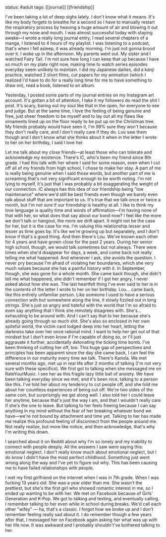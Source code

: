 status: #adult 
tags: [[journal]] [[friendship]] 

I've been taking a lot of deep sighs lately. I don't know what it means. It's like my body forgets to breathe for a second so I have to manually restart the respiratory process by heaving a huge amount of air and blowing it out through my nose and mouth. I was almost successful today with staying awake—I wrote a really long journal entry, I read several chapters of a manga, I listened to 4 hours of my playlist. I was listening to a podcast, that's when I fell asleep, it was already morning. I'm just not gonna brood over it. I woke up in the afternoon. My parents went out. My sister and I watched Fairy Tail. I'm not sure how long I can keep that up because I have so much on my plate right now, making time to watch series episodes everyday seem unlikely to maintain. I did my Japanese dailies, did a kanji practice, watched 2 short films, cut papers for my animation (which I realized I'd have to do for a really long time for me to have something to draw on), read a book, listened to an album. 

Yesterday, I posted some parts of my journal entries on my Instagram art account. It's gotten a bit of attention, I take it my followers do read the shit I post. It's scary, baring out my soul like that in the open, for everyone to see and judge. But at the same time, I love the feeling of being genuine and free, just sheer freedom to be myself and to lay out all my flaws like ornaments lined up on the floor ready to be put up on the Christmas tree. My friends probably would have seen it, I'm 99% sure they won't because they don't really care, and I don't really care if they do. Lou saw them though and I don't know what she thinks about it when in the letter I wrote to her on her birthday, I said I love her. 

Let me talk about my close friends—at least those who can tolerate and acknowledge my existence. There's IC, who's been my friend since 8th grade. I had this talk with her where I said for some reason, even when I cut off all of my friends from high school, I chose to make her stay. A part of me is really being genuine when I said those words, but another part of me is screaming that's not very significant enough to be worth noting. I'm not lying to myself, it's just that I was probably a bit exaggerating the weight of our connection. IC always has this idea of our friendship being "low maintenance" where we'd still be best friends even though we barely even talk about stuff that are important to us. It's true that we talk once or twice a month, but I'm not sure if our friendship is healthy at all. I like to think my love language is quality time and words of affirmation—I'm having none of that with her, so what does that say about our bond now? I feel like the more we don't talk or hangout, the more we drift apart. It might not be the case for her, but it is the case for me. I'm valuing this relationship lesser and lesser as time goes by. It's like we're growing up but separately, and I don't know if that's a good thing. And then there's Lou. We've known each other for 4 years and have grown close for the past 2 years. During her senior high school, though, we would talk sometimes but not always. There were times when she'd disappear for days, a week, and come back not really telling me what happened. And whenever I ask, she avoids the question. I never pry because I'm afraid of violating her boundaries, which she very much values because she has a painful history with it. In September, though, she was gone for a whole month. She came back though, she didn't tell me what happened, she didn't remember if I got her angry, I never asked about how she was. The last heartfelt thing I've ever said to her is in the contents of the letter I wrote to her on her birthday. Lou... came back, like this entirely unfamiliar person. Like someone I used to have a serious connection with but somewhere along the line, it slowly fizzled out in long strings. She's just so angry and hateful with the world that I'm so afraid to even say anything that I think she remotely disagrees with. She's... exhausting to be around with. And I can't say that to her because she's already going through so much shit. She's also so enclosed in her own spiteful world, the victim card lodged deep into her heart, letting the darkness take over her once rational mind. I want to help her get out of that mindset but I don't even know if I'm capable of doing so, or I'll just aggravate it further, accidentally detonating the ticking time bomb. I've been thinking of cutting her off, too. This huge gap of perspectives and principles has been apparent since the day she came back, I can feel the difference in our maturity every time we talk. There's Kanola. We met several months ago, met up in real life after 2 months of talking (I'm not very sure with these specifics). We first got to talking when she messaged me on RateYourMusic. I see her as this fragile lazy little ball of anxiety. We have been talking everyday since we met, and it's been nice, talking to a person like this. I've told her about my tendency to cut people off, and she told me about her countless experiences of being cut off. We're two sides of the same coin, but surprisingly we get along well. I also told her I could leave her anytime, because that's just the way I am, and that I wouldn't really care if she's the one to leave. But talking to her feels freeing because I can say anything in my mind without the fear of her breaking whatever bond we have—we're not bound by attachment and time yet. Talking to her has made me realize this profound feeling of disconnect from the people around me. Not really realize, but more like notice, and then acknowledge, that's why I'm writing this down. 

I searched about it on Reddit about why I'm so lonely and my inability to connect with people deeply. All the answers I saw were saying this: emotional neglect. I don't really know much about emotional neglect, but I do know I didn't have the most perfect childhood. Something just went wrong along the way and I've yet to figure out why. This has been causing me to have failed relationships with people. 

I met my first girlfriend on the internet when I was in 7th grade. When I was fucking 13 years old. She was a year older than me. She wasn't the prettiest, but she's the first girl who showed romantic interest in me, so I ended up wanting to be with her. We met on Facebook because of Girls' Generation and K-Pop. We got to talking and texting, and eventually calling. I remember talking to her even while in school during breaks. We'd call each other "wifey" — ha, that's a classic. I forgot how we broke up and I don't remember feeling really sad about it. I do remember though a few years after that, I messaged her on Facebook again asking her what was up with her life now. It was awkward and I probably shouldn't've bothered talking to her.